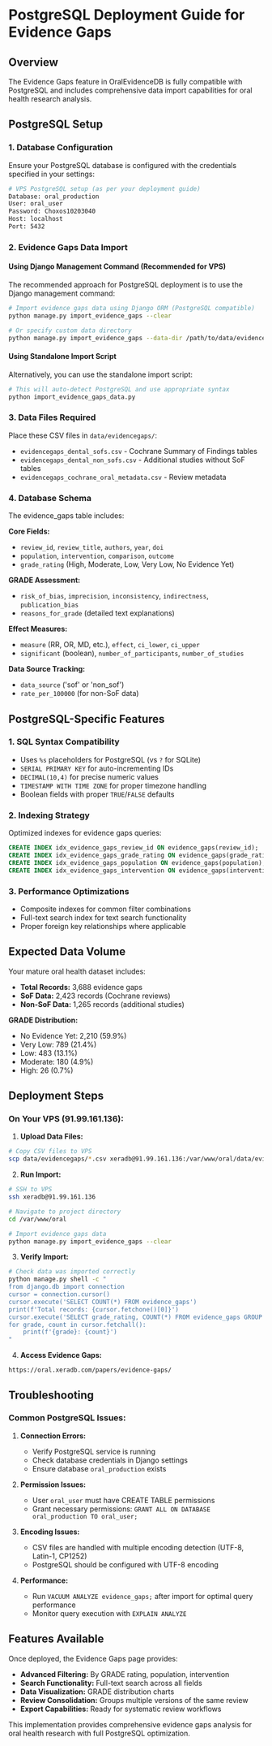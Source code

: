 # PostgreSQL Deployment Guide for Evidence Gaps

## Overview

The Evidence Gaps feature in OralEvidenceDB is fully compatible with PostgreSQL and includes comprehensive data import capabilities for oral health research analysis.

## PostgreSQL Setup

### 1. Database Configuration

Ensure your PostgreSQL database is configured with the credentials specified in your settings:

```bash
# VPS PostgreSQL setup (as per your deployment guide)
Database: oral_production
User: oral_user  
Password: Choxos10203040
Host: localhost
Port: 5432
```

### 2. Evidence Gaps Data Import

#### Using Django Management Command (Recommended for VPS)

The recommended approach for PostgreSQL deployment is to use the Django management command:

```bash
# Import evidence gaps data using Django ORM (PostgreSQL compatible)
python manage.py import_evidence_gaps --clear

# Or specify custom data directory
python manage.py import_evidence_gaps --data-dir /path/to/data/evidencegaps --clear
```

#### Using Standalone Import Script

Alternatively, you can use the standalone import script:

```bash
# This will auto-detect PostgreSQL and use appropriate syntax
python import_evidence_gaps_data.py
```

### 3. Data Files Required

Place these CSV files in `data/evidencegaps/`:

- `evidencegaps_dental_sofs.csv` - Cochrane Summary of Findings tables
- `evidencegaps_dental_non_sofs.csv` - Additional studies without SoF tables  
- `evidencegaps_cochrane_oral_metadata.csv` - Review metadata

### 4. Database Schema

The evidence_gaps table includes:

**Core Fields:**
- `review_id`, `review_title`, `authors`, `year`, `doi`
- `population`, `intervention`, `comparison`, `outcome`
- `grade_rating` (High, Moderate, Low, Very Low, No Evidence Yet)

**GRADE Assessment:**
- `risk_of_bias`, `imprecision`, `inconsistency`, `indirectness`, `publication_bias`
- `reasons_for_grade` (detailed text explanations)

**Effect Measures:**
- `measure` (RR, OR, MD, etc.), `effect`, `ci_lower`, `ci_upper`
- `significant` (boolean), `number_of_participants`, `number_of_studies`

**Data Source Tracking:**
- `data_source` ('sof' or 'non_sof')
- `rate_per_100000` (for non-SoF data)

## PostgreSQL-Specific Features

### 1. SQL Syntax Compatibility

- Uses `%s` placeholders for PostgreSQL (vs `?` for SQLite)
- `SERIAL PRIMARY KEY` for auto-incrementing IDs
- `DECIMAL(10,4)` for precise numeric values
- `TIMESTAMP WITH TIME ZONE` for proper timezone handling
- Boolean fields with proper `TRUE`/`FALSE` defaults

### 2. Indexing Strategy

Optimized indexes for evidence gaps queries:

```sql
CREATE INDEX idx_evidence_gaps_review_id ON evidence_gaps(review_id);
CREATE INDEX idx_evidence_gaps_grade_rating ON evidence_gaps(grade_rating);
CREATE INDEX idx_evidence_gaps_population ON evidence_gaps(population);
CREATE INDEX idx_evidence_gaps_intervention ON evidence_gaps(intervention);
```

### 3. Performance Optimizations

- Composite indexes for common filter combinations
- Full-text search index for text search functionality
- Proper foreign key relationships where applicable

## Expected Data Volume

Your mature oral health dataset includes:

- **Total Records:** 3,688 evidence gaps
- **SoF Data:** 2,423 records (Cochrane reviews)
- **Non-SoF Data:** 1,265 records (additional studies)

**GRADE Distribution:**
- No Evidence Yet: 2,210 (59.9%)
- Very Low: 789 (21.4%)
- Low: 483 (13.1%)
- Moderate: 180 (4.9%)
- High: 26 (0.7%)

## Deployment Steps

### On Your VPS (91.99.161.136):

1. **Upload Data Files:**
```bash
# Copy CSV files to VPS
scp data/evidencegaps/*.csv xeradb@91.99.161.136:/var/www/oral/data/evidencegaps/
```

2. **Run Import:**
```bash
# SSH to VPS
ssh xeradb@91.99.161.136

# Navigate to project directory
cd /var/www/oral

# Import evidence gaps data
python manage.py import_evidence_gaps --clear
```

3. **Verify Import:**
```bash
# Check data was imported correctly
python manage.py shell -c "
from django.db import connection
cursor = connection.cursor()
cursor.execute('SELECT COUNT(*) FROM evidence_gaps')
print(f'Total records: {cursor.fetchone()[0]}')
cursor.execute('SELECT grade_rating, COUNT(*) FROM evidence_gaps GROUP BY grade_rating ORDER BY COUNT(*) DESC')
for grade, count in cursor.fetchall():
    print(f'{grade}: {count}')
"
```

4. **Access Evidence Gaps:**
```
https://oral.xeradb.com/papers/evidence-gaps/
```

## Troubleshooting

### Common PostgreSQL Issues:

1. **Connection Errors:**
   - Verify PostgreSQL service is running
   - Check database credentials in Django settings
   - Ensure database `oral_production` exists

2. **Permission Issues:**
   - User `oral_user` must have CREATE TABLE permissions
   - Grant necessary permissions: `GRANT ALL ON DATABASE oral_production TO oral_user;`

3. **Encoding Issues:**
   - CSV files are handled with multiple encoding detection (UTF-8, Latin-1, CP1252)
   - PostgreSQL should be configured with UTF-8 encoding

4. **Performance:**
   - Run `VACUUM ANALYZE evidence_gaps;` after import for optimal query performance
   - Monitor query execution with `EXPLAIN ANALYZE`

## Features Available

Once deployed, the Evidence Gaps page provides:

- **Advanced Filtering:** By GRADE rating, population, intervention
- **Search Functionality:** Full-text search across all fields
- **Data Visualization:** GRADE distribution charts
- **Review Consolidation:** Groups multiple versions of the same review
- **Export Capabilities:** Ready for systematic review workflows

This implementation provides comprehensive evidence gaps analysis for oral health research with full PostgreSQL optimization.
